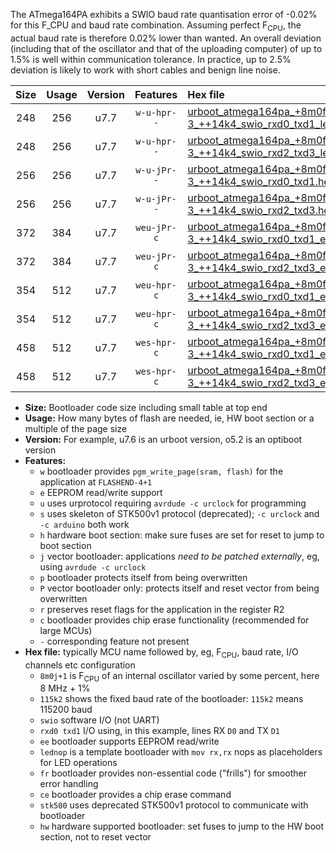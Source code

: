 The ATmega164PA exhibits a SWIO baud rate quantisation error of -0.02% for this F_CPU and baud rate combination. Assuming perfect F<sub>CPU</sub>, the actual baud rate is therefore 0.02% lower than wanted. An overall deviation (including that of the oscillator and that of the uploading computer) of up to 1.5% is well within communication tolerance. In practice, up to 2.5% deviation is likely to work with short cables and benign line noise.

|Size|Usage|Version|Features|Hex file|
|:-:|:-:|:-:|:-:|:--|
|248|256|u7.7|`w-u-hpr--`|[urboot_atmega164pa_+8m0f-3_++14k4_swio_rxd0_txd1_lednop_hw.hex](https://raw.githubusercontent.com/stefanrueger/urboot.hex/main/mcus/atmega164pa/internal_oscillator/fcpu_+8m0f-3/br_++14k4/urboot_atmega164pa_+8m0f-3_++14k4_swio_rxd0_txd1_lednop_hw.hex)|
|248|256|u7.7|`w-u-hpr--`|[urboot_atmega164pa_+8m0f-3_++14k4_swio_rxd2_txd3_lednop_hw.hex](https://raw.githubusercontent.com/stefanrueger/urboot.hex/main/mcus/atmega164pa/internal_oscillator/fcpu_+8m0f-3/br_++14k4/urboot_atmega164pa_+8m0f-3_++14k4_swio_rxd2_txd3_lednop_hw.hex)|
|256|256|u7.7|`w-u-jPr--`|[urboot_atmega164pa_+8m0f-3_++14k4_swio_rxd0_txd1.hex](https://raw.githubusercontent.com/stefanrueger/urboot.hex/main/mcus/atmega164pa/internal_oscillator/fcpu_+8m0f-3/br_++14k4/urboot_atmega164pa_+8m0f-3_++14k4_swio_rxd0_txd1.hex)|
|256|256|u7.7|`w-u-jPr--`|[urboot_atmega164pa_+8m0f-3_++14k4_swio_rxd2_txd3.hex](https://raw.githubusercontent.com/stefanrueger/urboot.hex/main/mcus/atmega164pa/internal_oscillator/fcpu_+8m0f-3/br_++14k4/urboot_atmega164pa_+8m0f-3_++14k4_swio_rxd2_txd3.hex)|
|372|384|u7.7|`weu-jPr-c`|[urboot_atmega164pa_+8m0f-3_++14k4_swio_rxd0_txd1_ee_lednop_fr_ce.hex](https://raw.githubusercontent.com/stefanrueger/urboot.hex/main/mcus/atmega164pa/internal_oscillator/fcpu_+8m0f-3/br_++14k4/urboot_atmega164pa_+8m0f-3_++14k4_swio_rxd0_txd1_ee_lednop_fr_ce.hex)|
|372|384|u7.7|`weu-jPr-c`|[urboot_atmega164pa_+8m0f-3_++14k4_swio_rxd2_txd3_ee_lednop_fr_ce.hex](https://raw.githubusercontent.com/stefanrueger/urboot.hex/main/mcus/atmega164pa/internal_oscillator/fcpu_+8m0f-3/br_++14k4/urboot_atmega164pa_+8m0f-3_++14k4_swio_rxd2_txd3_ee_lednop_fr_ce.hex)|
|354|512|u7.7|`weu-hpr-c`|[urboot_atmega164pa_+8m0f-3_++14k4_swio_rxd0_txd1_ee_lednop_fr_ce_hw.hex](https://raw.githubusercontent.com/stefanrueger/urboot.hex/main/mcus/atmega164pa/internal_oscillator/fcpu_+8m0f-3/br_++14k4/urboot_atmega164pa_+8m0f-3_++14k4_swio_rxd0_txd1_ee_lednop_fr_ce_hw.hex)|
|354|512|u7.7|`weu-hpr-c`|[urboot_atmega164pa_+8m0f-3_++14k4_swio_rxd2_txd3_ee_lednop_fr_ce_hw.hex](https://raw.githubusercontent.com/stefanrueger/urboot.hex/main/mcus/atmega164pa/internal_oscillator/fcpu_+8m0f-3/br_++14k4/urboot_atmega164pa_+8m0f-3_++14k4_swio_rxd2_txd3_ee_lednop_fr_ce_hw.hex)|
|458|512|u7.7|`wes-hpr-c`|[urboot_atmega164pa_+8m0f-3_++14k4_swio_rxd0_txd1_ee_lednop_fr_ce_stk500_hw.hex](https://raw.githubusercontent.com/stefanrueger/urboot.hex/main/mcus/atmega164pa/internal_oscillator/fcpu_+8m0f-3/br_++14k4/urboot_atmega164pa_+8m0f-3_++14k4_swio_rxd0_txd1_ee_lednop_fr_ce_stk500_hw.hex)|
|458|512|u7.7|`wes-hpr-c`|[urboot_atmega164pa_+8m0f-3_++14k4_swio_rxd2_txd3_ee_lednop_fr_ce_stk500_hw.hex](https://raw.githubusercontent.com/stefanrueger/urboot.hex/main/mcus/atmega164pa/internal_oscillator/fcpu_+8m0f-3/br_++14k4/urboot_atmega164pa_+8m0f-3_++14k4_swio_rxd2_txd3_ee_lednop_fr_ce_stk500_hw.hex)|

- **Size:** Bootloader code size including small table at top end
- **Usage:** How many bytes of flash are needed, ie, HW boot section or a multiple of the page size
- **Version:** For example, u7.6 is an urboot version, o5.2 is an optiboot version
- **Features:**
  + `w` bootloader provides `pgm_write_page(sram, flash)` for the application at `FLASHEND-4+1`
  + `e` EEPROM read/write support
  + `u` uses urprotocol requiring `avrdude -c urclock` for programming
  + `s` uses skeleton of STK500v1 protocol (deprecated); `-c urclock` and `-c arduino` both work
  + `h` hardware boot section: make sure fuses are set for reset to jump to boot section
  + `j` vector bootloader: applications *need to be patched externally*, eg, using `avrdude -c urclock`
  + `p` bootloader protects itself from being overwritten
  + `P` vector bootloader only: protects itself and reset vector from being overwritten
  + `r` preserves reset flags for the application in the register R2
  + `c` bootloader provides chip erase functionality (recommended for large MCUs)
  + `-` corresponding feature not present
- **Hex file:** typically MCU name followed by, eg, F<sub>CPU</sub>, baud rate, I/O channels etc configuration
  + `8m0j+1` is F<sub>CPU</sub> of an internal oscillator varied by some percent, here 8 MHz + 1%
  + `115k2` shows the fixed baud rate of the bootloader: `115k2` means 115200 baud
  + `swio` software I/O (not UART)
  + `rxd0 txd1` I/O using, in this example, lines RX `D0` and TX `D1`
  + `ee` bootloader supports EEPROM read/write
  + `lednop` is a template bootloader with `mov rx,rx` nops as placeholders for LED operations
  + `fr` bootloader provides non-essential code ("frills") for smoother error handling
  + `ce` bootloader provides a chip erase command
  + `stk500` uses deprecated STK500v1 protocol to communicate with bootloader
  + `hw` hardware supported bootloader: set fuses to jump to the HW boot section, not to reset vector
